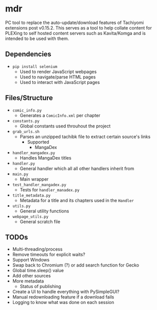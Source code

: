 # mdr

PC tool to replace the auto-update/download features of Tachiyomi extensions post v0.15.2.
This serves as a tool to help collate content for PLEXing to self hosted content servers such as Kavita/Komga and is intended to be used with them.

## Dependencies

* `pip install selenium`
  * Used to render JavaScript webpages
  * Used to navigate/parse HTML pages
  * Used to interact with JavaScript pages

## Files/Structure

* `comic_info.py`
  * Generates a `ComicInfo.xml` per chapter
* `constants.py`
  * Global constants used throuhout the project
* `grab_urls.sh`
  * Parses an unzipped tachibk file to extract certain source's links
    * Supported
      * MangaDex
* `handler_mangadex.py`
  * Handles MangaDex titles
* `handler.py`
  * General handler which all all other handlers inherit from
* `main.py`
  * Main wrapper
* `test_handler_mangadex.py`
  * Tests for `handler_manadex.py`
* `title_metadata.py`
  * Metadata for a title and its chapters used in the `Handler`
* `utils.py`
  * General utility functions
* `webpage_utils.py`
  * General scratch file

## TODOs

* Multi-threading/process
* Remove timeouts for explicit waits?
* Support Windows
* Swap back to Chromium (?) or add search function for Gecko
* Global time.sleep() value
* Add other sources
* More metadata
  * Status of publishing
* Create a UI to handle everything with PySimpleGUI?
* Manual redownloading feature if a download fails
* Logging to know what was done on each session